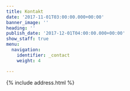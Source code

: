 ```yaml
---
title: Kontakt
date: '2017-11-01T03:00:00.000+00:00'
banner_image: ''
heading: ''
publish_date: '2017-12-01T04:00:00.000+00:00'
show_staff: true
menu:
  navigation:
    identifier: _contact
    weight: 4

---
```

{% include address.html %}